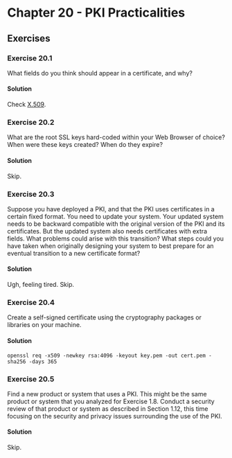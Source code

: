 # Chapter 20 - PKI Practicalities

## Exercises

### Exercise 20.1

What fields do you think should appear in a certificate, and why?

#### Solution

Check [X.509](https://www.rfc-editor.org/rfc/rfc5280).

### Exercise 20.2

What are the root SSL keys hard-coded within your Web Browser of choice? When were these keys created? When do they expire?

#### Solution

Skip.

### Exercise 20.3

Suppose you have deployed a PKI, and that the PKI uses certificates in a certain fixed format. You need to update your system. Your updated system needs to be backward compatible with the original version of the PKI and its certificates. But the updated system also needs certificates with extra fields. What problems could arise with this transition? What steps could you have taken when originally designing your system to best prepare for an eventual transition to a new certificate format?

#### Solution

Ugh, feeling tired. Skip.

### Exercise 20.4

Create a self-signed certificate using the cryptography packages or libraries on your machine.

#### Solution

```console
openssl req -x509 -newkey rsa:4096 -keyout key.pem -out cert.pem -sha256 -days 365
```

### Exercise 20.5

Find a new product or system that uses a PKI. This might be the same product or system that you analyzed for Exercise 1.8. Conduct a security review of that product or system as described in Section 1.12, this time focusing on the security and privacy issues surrounding the use of the PKI.

#### Solution

Skip.
